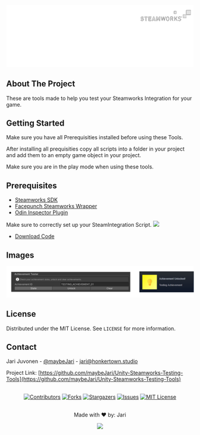 <!-- PROJECT LOGO -->
<br />
<div align="center">
    <img src="img/projectlogo.png" alt="Project Logo">
  </a>
</div>

<!-- ABOUT THE PROJECT -->

## About The Project

These are tools made to help you test your Steamworks Integration for your game.

<!-- GETTING STARTED -->

## Getting Started

Make sure you have all Prerequisities installed before using these Tools.

After installing all prequisities copy all scripts into a folder in your project and add them to an empty game object in your project.

Make sure you are in the play mode when using these tools.

<!-- PREREQUISITES -->

## Prerequisites

- [Steamworks SDK](https://partner.steamgames.com/downloads/list)
- [Facepunch Steamworks Wrapper](https://wiki.facepunch.com/steamworks/)
- [Odin Inspector Plugin](https://odininspector.com)

Make sure to correctly set up your SteamIntegration Script.
<img src="https://cdn.discordapp.com/attachments/1003454758981476422/1029300609532313600/devenv_IrDnI4rdtw.png">
- [Download Code](https://pastebin.com/dl/zkgn8hMB)

<!-- IMAGES -->

## Images

<div align="center">
    <img src="img/achievement.png" alt="Achievement Tester">
  </a>
</div>

<!-- LICENSE -->

## License

Distributed under the MIT License. See `LICENSE` for more information.

<!-- CONTACT -->

## Contact

Jari Juvonen - [@maybeJari](https://twitter.com/maybejari) - jari@honkertown.studio

Project Link: [https://github.com/maybeJari/Unity-Steamworks-Testing-Tools](https://github.com/maybeJari/Unity-Steamworks-Testing-Tools)
<br>
<br>

<!-- ICONS -->
<div align="center">

[![Contributors][contributors-shield]][contributors-url]
[![Forks][forks-shield]][forks-url]
[![Stargazers][stars-shield]][stars-url]
[![Issues][issues-shield]][issues-url]
[![MIT License][license-shield]][license-url]

</div>
<br>
<div align="center">
    Made with ❤️ by: Jari
    <br />

  </p>
  <a href="https://www.patreon.com/maybejari">
	<img src="https://c5.patreon.com/external/logo/become_a_patron_button@2x.png" width="160">
</a>
</div>

<!-- MARKDOWN LINKS & IMAGES -->
<!-- https://www.markdownguide.org/basic-syntax/#reference-style-links -->

[contributors-shield]: https://img.shields.io/github/contributors/maybeJari/Unity-Steamworks-Testing-Tools.svg?style=for-the-badge
[contributors-url]: https://github.com/maybeJari/Unity-Steamworks-Testing-Tools/graphs/contributors
[forks-shield]: https://img.shields.io/github/forks/maybeJari/Unity-Steamworks-Testing-Tools.svg?style=for-the-badge
[forks-url]: https://github.com/maybeJari/Unity-Steamworks-Testing-Tools/network/members
[stars-shield]: https://img.shields.io/github/stars/maybeJari/Unity-Steamworks-Testing-Tools.svg?style=for-the-badge
[stars-url]: https://github.com/maybeJari/Unity-Steamworks-Testing-Tools/stargazers
[issues-shield]: https://img.shields.io/github/issues/maybeJari/Unity-Steamworks-Testing-Tools.svg?style=for-the-badge
[issues-url]: https://github.com/maybeJari/Unity-Steamworks-Testing-Tools/issues
[license-shield]: https://img.shields.io/github/license/maybeJari/Unity-Steamworks-Testing-Tools.svg?style=for-the-badge
[license-url]: https://github.com/maybeJari/Unity-Steamworks-Testing-Tools/blob/master/LICENSE.txt
